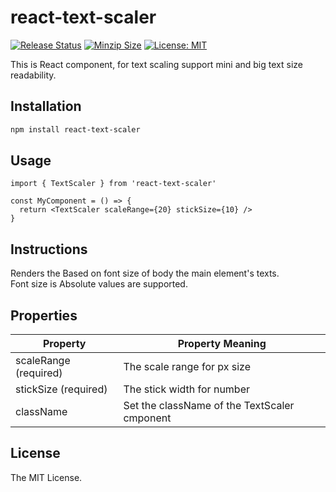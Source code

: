 # react-text-scaler

[![Release Status](https://img.shields.io/github/release/su-pull/react-text-scaler.svg)](https://github.com/su-pull/react-text-scaler/releases/latest)
[![Minzip Size](https://img.shields.io/bundlephobia/minzip/react-text-scaler)](https://bundlephobia.com/package/react-text-scaler)
[![License: MIT](https://img.shields.io/badge/License-MIT-blue.svg)](https://opensource.org/licenses/MIT)

This is React component, for text scaling support mini and big text size readability.

## Installation

```sh
npm install react-text-scaler
```

## Usage

```tsx
import { TextScaler } from 'react-text-scaler'

const MyComponent = () => {
  return <TextScaler scaleRange={20} stickSize={10} />
}
```

## Instructions

Renders the Based on font size of body the main element's texts.  
Font size is Absolute values are supported.

## Properties

| Property              | Property Meaning                             |
| --------------------- | -------------------------------------------- |
| scaleRange (required) | The scale range for px size                  |
| stickSize (required)  | The stick width for number                   |
| className             | Set the className of the TextScaler cmponent |

## License

The MIT License.
